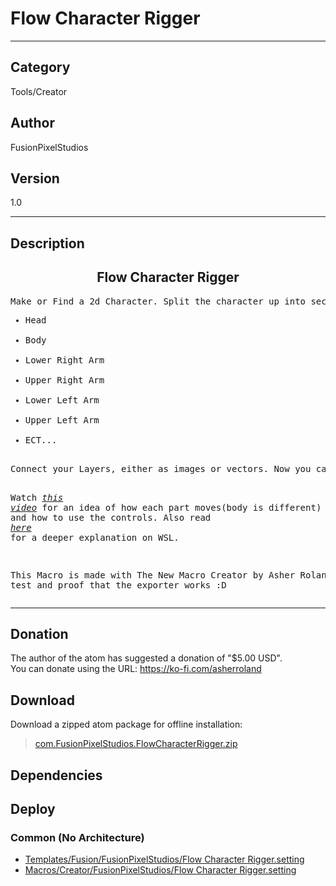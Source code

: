 # Flow Character Rigger
___

## Category
Tools/Creator

## Author
FusionPixelStudios

## Version
1.0

___

## Description
<center><h2>Flow Character Rigger</h2></center>
<pre>Make or Find a 2d Character. Split the character up into sections like:
<ul><li>Head</li>
<li>Body</li>
<li>Lower Right Arm</li>
<li>Upper Right Arm</li>
<li>Lower Left Arm</li>
<li>Upper Left Arm</li>
<li>ECT...</li></ul>
Connect your Layers, either as images or vectors. Now you can control the joint position and the Angle of the body part!

Watch <cite><a href="https://youtu.be/4QZ4M_wgY8Q">this video</a></cite> for an idea of how each part moves(body is different) and how to use the controls.
Also read <cite><a href="https://www.steakunderwater.com/wesuckless/viewtopic.php?t=6849">here</a></cite> for a deeper explanation on WSL.

This Macro is made with The New Macro Creator by Asher Roland as a test and proof that the exporter works :D
</pre>

___

## Donation
The author of the atom has suggested a donation of "$5.00 USD".  
You can donate using the URL: <a href="https://ko-fi.com/asherroland">https://ko-fi.com/asherroland</a>

## Download

Download a zipped atom package for offline installation:
> [com.FusionPixelStudios.FlowCharacterRigger.zip](https://gitlab.com/WeSuckLess/Reactor/-/archive/master/Reactor-master.zip?path=Atoms/com.FusionPixelStudios.FlowCharacterRigger)  

## Dependencies

## Deploy

### Common (No Architecture)

<ul>
<li><a href="https://gitlab.com/WeSuckLess/Reactor/-/blob/master/Atoms/com.FusionPixelStudios.FlowCharacterRigger/Templates/Fusion/FusionPixelStudios/Flow Character Rigger.setting?ref_type=heads">Templates/Fusion/FusionPixelStudios/Flow Character Rigger.setting</a></li>
<li><a href="https://gitlab.com/WeSuckLess/Reactor/-/blob/master/Atoms/com.FusionPixelStudios.FlowCharacterRigger/Macros/Creator/FusionPixelStudios/Flow Character Rigger.setting?ref_type=heads">Macros/Creator/FusionPixelStudios/Flow Character Rigger.setting</a></li>
</ul>
